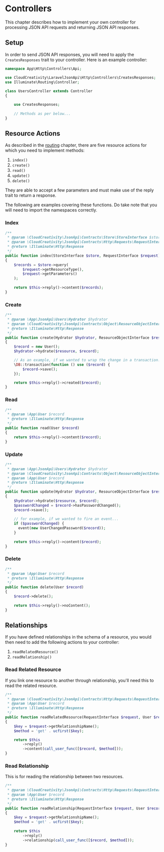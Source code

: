 # Controllers

This chapter describes how to implement your own controller for processing JSON API requests and returning JSON API
responses.

## Setup

In order to send JSON API responses, you will need to apply the `CreatesResponses` trait to your controller. Here is 
an example controller:

```php
namespace App\Http\Controllers\Api;

use CloudCreativity\LaravelJsonApi\Http\Controllers\CreatesResponses;
use Illuminate\Routing\Controller;
 
class UsersController extends Controller
{

    use CreatesResponses;
    
    // Methods as per below...
}
```

## Resource Actions

As described in the [routing](../routing.md) chapter, there are five resource actions for which you need to implement
methods:

1. `index()`
2. `create()`
3. `read()` 
4. `update()`
5. `delete()`

They are able to accept a few parameters and must make use of the reply trait to return a response.

The following are examples covering these functions. Do take note that you will need to import the namespaces 
correctly.

### Index

```php
/**
 * @param \CloudCreativity\JsonApi\Contracts\Store\StoreInterface $store
 * @param \CloudCreativity\JsonApi\Contracts\Http\Requests\RequestInterface $request
 * @return \Illuminate\Http\Response
 */
public function index(StoreInterface $store, RequestInterface $request)
{
    $records = $store->query(
        $request->getResourceType(),
        $request->getParameters()
    );
    
    return $this->reply()->content($records);
}
```

### Create

```php
/**
 * @param \App\JsonApi\Users\Hydrator $hydrator
 * @param \CloudCreativity\JsonApi\Contracts\Object\ResourceObjectInterface $resource
 * @return \Illuminate\Http\Response
 */
public function create(Hydrator $hydrator, ResourceObjectInterface $resource)
{
    $record = new User();
    $hydrator->hydrate($resource, $record);

    // As an example, if we wanted to wrap the change in a transaction...
    \DB::transaction(function () use ($record) {
        $record->save();
    });

    return $this->reply()->created($record);
}
```

### Read

```php
/**
 * @param \App\User $record
 * @return \Illuminate\Http\Response
 */
public function read(User $record)
{
    return $this->reply()->content($record);
}
```

### Update

```php
/**
 * @param \App\JsonApi\Users\Hydrator $hydrator
 * @param \CloudCreativity\JsonApi\Contracts\Object\ResourceObjectInterface $resource
 * @param \App\User $record
 * @return \Illuminate\Http\Response
 */
public function update(Hydrator $hydrator, ResourceObjectInterface $resource, User $record)
{
    $hydrator->hydrate($resource, $record);
    $passwordChanged = $record->hasPasswordChanged();
    $record->save();
    
    // for example, if we wanted to fire an event...
    if ($passwordChanged) {
      event(new UserChangedPassword($record));
    }
    
    return $this->reply()->content($record);
}
```

### Delete

```php
/**
 * @param \App\User $record
 * @return \Illuminate\Http\Response
 */
public function delete(User $record)
{
    $record->delete();
    
    return $this->reply()->noContent();
}
```

## Relationships

If you have defined relationships in the schema of a resource, you would then need to add the following actions to your 
controller:

1. `readRelatedResource()`
2. `readRelationship()`

### Read Related Resource
If you link one resource to another through relationship, you'll need this to read the related resource.

```php
/**
 * @param \CloudCreativity\JsonApi\Contracts\Http\Requests\RequestInterface $request
 * @param \App\User $record
 * @return \Illuminate\Http\Response
 */
public function readRelatedResource(RequestInterface $request, User $record)
{
    $key = $request->getRelationshipName();
    $method = 'get' . ucfirst($key);

    return $this
        ->reply()
        ->content(call_user_func([$record, $method]));
}
```

### Read Relationship

This is for reading the relationship between two resources.

```php
/**
 * @param \CloudCreativity\JsonApi\Contracts\Http\Requests\RequestInterface $request
 * @param \App\User $record
 * @return \Illuminate\Http\Response
 */
public function readRelationship(RequestInterface $request, User $record)
{
    $key = $request->getRelationshipName();
    $method = 'get' . ucfirst($key);
    
    return $this
        ->reply()
        ->relationship(call_user_func([$record, $method]));
}
```
